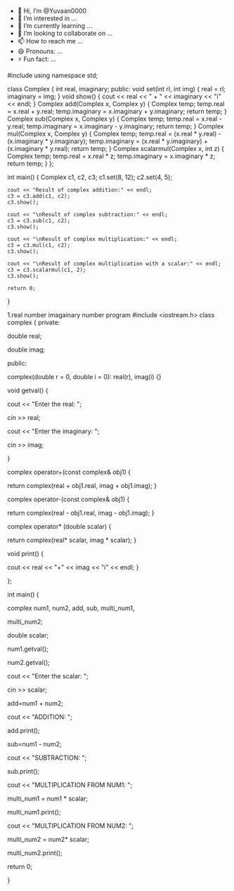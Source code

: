 - 👋 Hi, I’m @Yuvaan0000
- 👀 I’m interested in ...
- 🌱 I’m currently learning ...
- 💞️ I’m looking to collaborate on ...
- 📫 How to reach me ...
- 😄 Pronouns: ...
- ⚡ Fun fact: ...

<!---
Yuvaan0000/Yuvaan0000 is a ✨ special ✨ repository because its `README.md` (this file) appears on your GitHub profile.
You can click the Preview link to take a look at your changes.
--->

#include <iostream>
using namespace std;

class Complex {
    int real, imaginary;
public:
    void set(int rl, int img) {
        real = rl;
        imaginary = img;
    }
    void show() {
        cout << real << " + " << imaginary << "i" << endl;
    }
    Complex add(Complex x, Complex y) {
        Complex temp;
        temp.real = x.real + y.real;
        temp.imaginary = x.imaginary + y.imaginary;
        return temp;
    }
    Complex sub(Complex x, Complex y) {
        Complex temp;
        temp.real = x.real - y.real;
        temp.imaginary = x.imaginary - y.imaginary;
        return temp;
    }
    Complex mul(Complex x, Complex y) {
        Complex temp;
        temp.real = (x.real * y.real) - (x.imaginary * y.imaginary);
        temp.imaginary = (x.real * y.imaginary) + (x.imaginary * y.real);
        return temp;
    }
    Complex scalarmul(Complex x, int z) {
        Complex temp;
        temp.real = x.real * z;
        temp.imaginary = x.imaginary * z;
        return temp;
    }
};

int main() {
    Complex c1, c2, c3;
    c1.set(8, 12);
    c2.set(4, 5);

    cout << "Result of complex addition:" << endl;
    c3 = c3.add(c1, c2);
    c3.show();

    cout << "\nResult of complex subtraction:" << endl;
    c3 = c3.sub(c1, c2);
    c3.show();

    cout << "\nResult of complex multiplication:" << endl;
    c3 = c3.mul(c1, c2);
    c3.show();

    cout << "\nResult of complex multiplication with a scalar:" << endl;
    c3 = c3.scalarmul(c1, 2);
    c3.show();

    return 0;
}






1.real number imagainary number program
#include <iostream.h>
class complex {
private:

double real;

double imag;

public:

complex(double r = 0, double i = 0): real(r), imag(i) {}

void getval() {

cout << "Enter the real: ";

cin >> real;

cout << "Enter the imaginary: ";

cin >> imag;

}

complex operator+(const complex& obj1) {

return complex(real + obj1.real, imag + obj1.imag); }

complex operator-(const complex& obj1) {

return complex(real - obj1.real, imag - obj1.imag); }

complex operator* (double scalar) {

return complex(real* scalar, imag * scalar); }

void print() {

cout << real << "+" << imag << "i" << endl; }

};

int main() {

complex num1, num2, add, sub, multi_num1,

multi_num2;

double scalar;

num1.getval();

num2.getval();

cout << "Enter the scalar: ";

cin >> scalar;

add=num1 + num2;

cout << "ADDITION: ";

add.print();

sub=num1 - num2;

cout << "SUBTRACTION: ";

sub.print();

cout << "MULTIPLICATION FROM NUM1: ";

multi_num1 = num1 * scalar;

multi_num1.print();

cout << "MULTIPLICATION FROM NUM2: ";

multi_num2 = num2* scalar;

multi_num2.print();

return 0;

}
